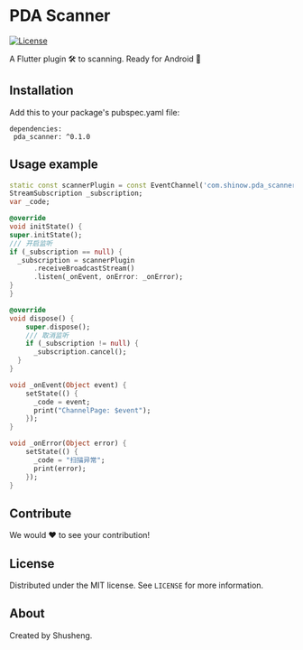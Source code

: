 # PDA Scanner
  
[![License][license-image]][license-url] 

A Flutter plugin 🛠 to scanning. Ready for Android 🚀

## Installation

Add this to your package's pubspec.yaml file:

```
dependencies:
 pda_scanner: ^0.1.0
```

## Usage example
```dart
static const scannerPlugin = const EventChannel('com.shinow.pda_scanner/plugin');
StreamSubscription _subscription;
var _code;

@override
void initState() {
super.initState();
/// 开启监听
if (_subscription == null) {
  _subscription = scannerPlugin
      .receiveBroadcastStream()
      .listen(_onEvent, onError: _onError);
}
}

@override
void dispose() {
    super.dispose();
    /// 取消监听
    if (_subscription != null) {
      _subscription.cancel();
  }
}

void _onEvent(Object event) {
    setState(() {
      _code = event;
      print("ChannelPage: $event");
    });
}

void _onError(Object error) {
    setState(() {
      _code = "扫描异常";
      print(error);
    });
}
```

## Contribute

We would ❤️ to see your contribution!

## License

Distributed under the MIT license. See ``LICENSE`` for more information.

## About

Created by Shusheng.

[license-image]: https://img.shields.io/badge/License-MIT-blue.svg
[license-url]: LICENSE
